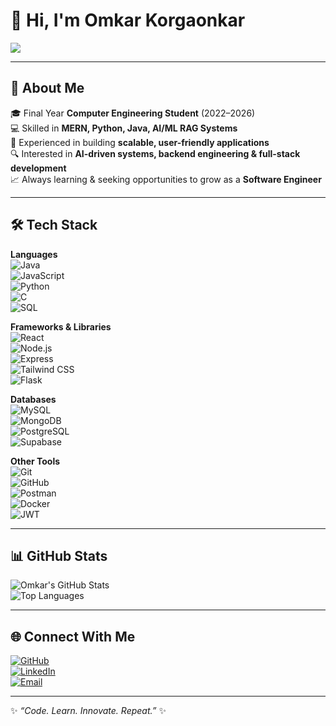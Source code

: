 # 👋 Hi, I'm Omkar Korgaonkar  

![](https://komarev.com/ghpvc/?username=omkar2816&label=Profile%20Views&color=blue&style=flat)

---

## 📝 About Me  
🎓 Final Year **Computer Engineering Student** (2022–2026)  
💻 Skilled in **MERN, Python, Java, AI/ML RAG Systems**  
🚀 Experienced in building **scalable, user-friendly applications**  
🔍 Interested in **AI-driven systems, backend engineering & full-stack development**  
📈 Always learning & seeking opportunities to grow as a **Software Engineer**  

---

## 🛠 Tech Stack  

**Languages**  
![Java](https://img.shields.io/badge/Java-orange?style=flat-square&logo=openjdk&logoColor=white)  
![JavaScript](https://img.shields.io/badge/JavaScript-F7DF1E?style=flat-square&logo=javascript&logoColor=black)  
![Python](https://img.shields.io/badge/Python-3776AB?style=flat-square&logo=python&logoColor=white)  
![C](https://img.shields.io/badge/C-00599C?style=flat-square&logo=c&logoColor=white)  
![SQL](https://img.shields.io/badge/SQL-003B57?style=flat-square&logo=databricks&logoColor=white)  

**Frameworks & Libraries**  
![React](https://img.shields.io/badge/React-20232A?style=flat-square&logo=react&logoColor=61DAFB)  
![Node.js](https://img.shields.io/badge/Node.js-339933?style=flat-square&logo=nodedotjs&logoColor=white)  
![Express](https://img.shields.io/badge/Express.js-000000?style=flat-square&logo=express&logoColor=white)  
![Tailwind CSS](https://img.shields.io/badge/Tailwind_CSS-38B2AC?style=flat-square&logo=tailwind-css&logoColor=white)  
![Flask](https://img.shields.io/badge/Flask-000000?style=flat-square&logo=flask&logoColor=white)  

**Databases**  
![MySQL](https://img.shields.io/badge/MySQL-4479A1?style=flat-square&logo=mysql&logoColor=white)  
![MongoDB](https://img.shields.io/badge/MongoDB-4EA94B?style=flat-square&logo=mongodb&logoColor=white)  
![PostgreSQL](https://img.shields.io/badge/PostgreSQL-316192?style=flat-square&logo=postgresql&logoColor=white)  
![Supabase](https://img.shields.io/badge/Supabase-3ECF8E?style=flat-square&logo=supabase&logoColor=white)  

**Other Tools**  
![Git](https://img.shields.io/badge/Git-F05032?style=flat-square&logo=git&logoColor=white)  
![GitHub](https://img.shields.io/badge/GitHub-181717?style=flat-square&logo=github&logoColor=white)  
![Postman](https://img.shields.io/badge/Postman-FF6C37?style=flat-square&logo=postman&logoColor=white)  
![Docker](https://img.shields.io/badge/Docker-2496ED?style=flat-square&logo=docker&logoColor=white)  
![JWT](https://img.shields.io/badge/JWT-000000?style=flat-square&logo=jsonwebtokens&logoColor=white)  

---

## 📊 GitHub Stats  

![Omkar's GitHub Stats](https://github-readme-stats.vercel.app/api?username=omkar2816&show_icons=true&theme=radical)  
![Top Languages](https://github-readme-stats.vercel.app/api/top-langs/?username=omkar2816&layout=compact&theme=radical)  

---

## 🌐 Connect With Me  

[![GitHub](https://img.shields.io/badge/GitHub-100000?style=flat-square&logo=github&logoColor=white)](https://github.com/omkar2816)  
[![LinkedIn](https://img.shields.io/badge/LinkedIn-0077B5?style=flat-square&logo=linkedin&logoColor=white)](https://www.linkedin.com/in/omkar-korgaonkar-81629b2b8/)  
[![Email](https://img.shields.io/badge/Email-D14836?style=flat-square&logo=gmail&logoColor=white)](mailto:omkarkorgaonkar376@gmail.com)  

---
✨ *“Code. Learn. Innovate. Repeat.”* ✨

